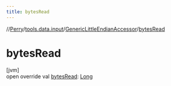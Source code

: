 ```yaml
---
title: bytesRead
---
```

//[Perry](../../../index.html)/[tools.data.input](../index.html)/[GenericLittleEndianAccessor](index.html)/[bytesRead](bytes-read.html)



# bytesRead



[jvm]\
open override val [bytesRead](bytes-read.html): [Long](https://kotlinlang.org/api/latest/jvm/stdlib/kotlin/-long/index.html)




